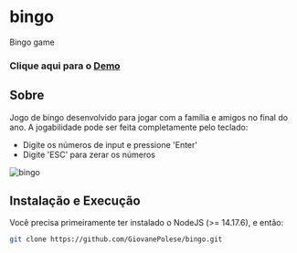 # bingo
Bingo game

### Clique aqui para o [Demo](https://giovanepolese.github.io/bingo/index.html)

## Sobre
Jogo de bingo desenvolvido para jogar com a família e amigos no final do ano.
A jogabilidade pode ser feita completamente pelo teclado:

- Digite os números de input e pressione 'Enter'
- Digite 'ESC' para zerar os números

![bingo](https://user-images.githubusercontent.com/19764977/152218178-957ce03e-07b7-48b7-a15a-c3f3bc4534ad.png)

## Instalação e Execução
Você precisa primeiramente ter instalado o NodeJS (>= 14.17.6), e então:

```sh
git clone https://github.com/GiovanePolese/bingo.git
```

